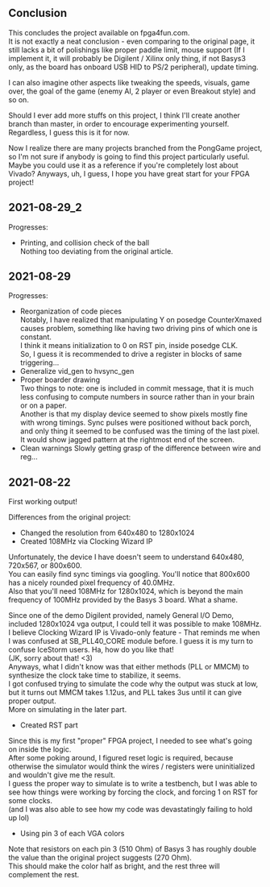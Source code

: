 ## Conclusion 
This concludes the project available on fpga4fun.com.  
It is not exactly a neat conclusion - even comparing to the 
original page, it still lacks a bit of polishings like
proper paddle limit, mouse support (If I implement it, it will probably be 
Digilent / Xilinx only thing, if not Basys3 only, as the board has
onboard USB HID to PS/2 peripheral), update timing.  

I can also imagine other aspects like tweaking the speeds, visuals,
game over, the goal of the game (enemy AI, 2 player or even Breakout 
style) and so on.  

Should I ever add more stuffs on this project, I think I'll create 
another branch than master, in order to encourage experimenting yourself. 
Regardless, I guess this is it for now. 

Now I realize there are many projects branched from the PongGame project, 
so I'm not sure if anybody is going to find this project particularly useful.  
Maybe you could use it as a reference if you're completely lost about Vivado?
Anyways, uh, I guess, I hope you have great start for your FPGA project!  

## 2021-08-29\_2
Progresses:
- Printing, and collision check of the ball  
Nothing too deviating from the original article.  


## 2021-08-29
Progresses:  
- Reorganization of code pieces  
Notably, I have realized that manipulating Y on posedge CounterXmaxed causes problem, something like having two driving pins of which one is constant.  
I think it means initialization to 0 on RST pin, inside posedge CLK.  
So, I guess it is recommended to drive a register in blocks of same triggering...  
- Generalize vid\_gen to hvsync\_gen  
- Proper boarder drawing  
Two things to note: one is included in commit message, that it is much less confusing to compute numbers in source rather than in your brain or on a paper.  
Another is that my display device seemed to show pixels mostly fine with wrong timings. Sync pulses were positioned without back porch, and only thing it seemed to be confused was the timing of the last pixel. It would show jagged pattern at the rightmost end of the screen.  
- Clean warnings
Slowly getting grasp of the difference between wire and reg...  

## 2021-08-22
First working output!

Differences from the original project:

- Changed the resolution from 640x480 to 1280x1024
 - Created 108MHz via Clocking Wizard IP

Unfortunately, the device I have doesn't seem to understand 640x480, 720x567, or 800x600.  
You can easily find sync timings via googling. You'll notice that 800x600 has a nicely rounded pixel frequency of 40.0MHz.  
Also that you'll need 108MHz for 1280x1024, which is beyond the main frequency of 100MHz provided by the Basys 3 board. What a shame.  

Since one of the demo Digilent provided, namely General I/O Demo, included 1280x1024 vga output, I could tell it was possible to make 108MHz.  
I believe Clocking Wizard IP is Vivado-only feature - That reminds me when I was confused at SB\_PLL40\_CORE module before. I guess it is my turn to confuse IceStorm users. Ha, how do you like that!  
(JK, sorry about that! <3)  
Anyways, what I didn't know was that either methods (PLL or MMCM) to synthesize the clock take time to stabilize, it seems.  
I got confused trying to simulate the code why the output was stuck at low, but it turns out MMCM takes 1.12us, and PLL takes 3us until it can give proper output.  
More on simulating in the later part.

- Created RST part

Since this is my first "proper" FPGA project, I needed to see what's going on inside the logic.  
After some poking around, I figured reset logic is required, because otherwise the simulator would think the wires / registers were uninitialized and wouldn't give me the result.  
I guess the proper way to simulate is to write a testbench, but I was able to see how things were working by forcing the clock, and forcing 1 on RST for some clocks.  
(and I was also able to see how my code was devastatingly failing to hold up lol)  

- Using pin 3 of each VGA colors

Note that resistors on each pin 3 (510 Ohm) of Basys 3 has roughly double the value than the original project suggests (270 Ohm).  
This should make the color half as bright, and the rest three will complement the rest.  

